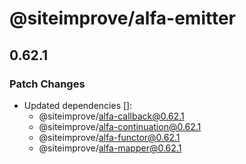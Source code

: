 # @siteimprove/alfa-emitter

## 0.62.1

### Patch Changes

- Updated dependencies []:
  - @siteimprove/alfa-callback@0.62.1
  - @siteimprove/alfa-continuation@0.62.1
  - @siteimprove/alfa-functor@0.62.1
  - @siteimprove/alfa-mapper@0.62.1
